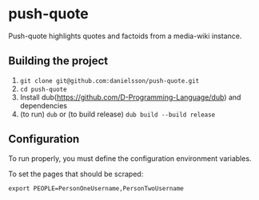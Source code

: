 push-quote
==========

Push-quote highlights quotes and factoids from a media-wiki instance.

Building the project
--------------------
1. `git clone git@github.com:danielsson/push-quote.git`
2. `cd push-quote`
3. Install dub(https://github.com/D-Programming-Language/dub) and dependencies
4. (to run) `dub` or (to build release) `dub build --build release`

Configuration
-------------
To run properly, you must define the configuration environment variables.

To set the pages that should be scraped:
  
    export PEOPLE=PersonOneUsername,PersonTwoUsername
